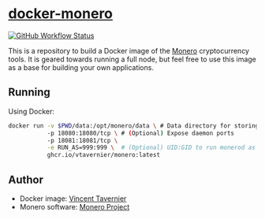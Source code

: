 # [docker-monero](https://github.com/vtavernier/docker-monero)

[![GitHub Workflow Status](https://img.shields.io/github/workflow/status/vtavernier/docker-monero/build)](https://github.com/vtavernier/docker-monero/actions/workflows/build.yaml)

This is a repository to build a Docker image of the
[Monero](https://www.getmonero.org/) cryptocurrency tools. It is geared towards
running a full node, but feel free to use this image as a base for building
your own applications.

## Running

Using Docker:
```bash
docker run -v $PWD/data:/opt/monero/data \ # Data directory for storing the blockchain
           -p 18080:18080/tcp \ # (Optional) Expose daemon ports
           -p 18081:18081/tcp \
           -e RUN_AS=999:999 \  # (Optional) UID:GID to run monerod as
           ghcr.io/vtavernier/monero:latest
```

## Author

* Docker image: [Vincent Tavernier](https://github.com/vtavernier)
* Monero software: [Monero Project](https://github.com/monero-project)
